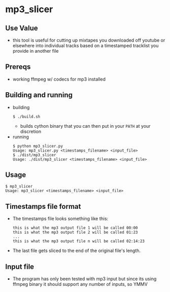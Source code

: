 # mp3_slicer

## Use Value
- this tool is useful for cutting up mixtapes you downloaded off youtube or elsewhere into individual tracks based on a timestamped tracklist you provide in another file

## Prereqs
- working ffmpeg w/ codecs for mp3 installed

## Building and running
- building
    ```
    $ ./build.sh
    ```
    - builds cython binary that you can then put in your `PATH` at your discretion
- running
    ```
    $ python mp3_slicer.py
    Usage: mp3_slicer.py <timestamps_filename> <input_file>
    $ ./dist/mp3_slicer
    Usage: ./dist/mp3_slicer <timestamps_filename> <input_file>
    ```

## Usage
```
$ mp3_slicer
Usage: mp3_slicer <timestamps_filename> <input_file>
```

## Timestamps file format
- The timestamps file looks something like this:
    ```
    this is what the mp3 output file 1 will be called 00:00
    this is what the mp3 output file 2 will be called 01:23
    ...
    this is what the mp3 output file n will be called 02:14:23
    ```
- The last file gets sliced to the end of the original file's length.

## Input file
- The program has only been tested with mp3 input but since its using ffmpeg binary it should support any number of inputs, so YMMV
